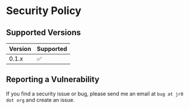 # Security Policy

## Supported Versions

| Version | Supported          |
| ------- | ------------------ |
| 0.1.x   | :white_check_mark: |

## Reporting a Vulnerability

If you find a security issue or bug, please send me an email at `bug at jr0 dot org` and create an issue.
